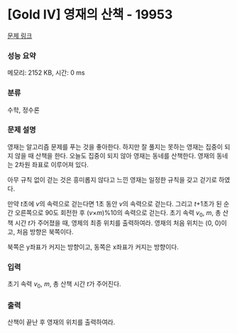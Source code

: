 # [Gold IV] 영재의 산책 - 19953 

[문제 링크](https://www.acmicpc.net/problem/19953) 

### 성능 요약

메모리: 2152 KB, 시간: 0 ms

### 분류

수학, 정수론

### 문제 설명

<p>영재는 알고리즘 문제를 푸는 것을 좋아한다. 하지만 잘 풀지는 못하는 영재는 집중이 되지 않을 때 산책을 한다. 오늘도 집중이 되지 않아 영재는 동네를 산책한다. 영재의 동네는 2차원 좌표로 이루어져 있다.</p>

<p><meta charset="utf-8"></p>

<p dir="ltr">아무 규칙 없이 걷는 것은 흥미롭지 않다고 느낀 영재는 일정한 규칙을 갖고 걷기로 하였다.</p>

<p dir="ltr">만약 <em>t</em>초에 <em>v</em>의 속력으로 걷는다면 1초 동안 <i>v</i>의 속력으로 걷는다. 그리고 <em>t</em>+1초가 된 순간 오른쪽으로 90도 회전한 후 (<em>v</em>×<em>m</em>)%10의 속력으로 걷는다. 초기 속력 <em>v</em><sub>0</sub>, <em>m</em>, 총 산책 시간 <em>t</em>가 주어졌을 때, 영제의 최종 위치를 출력하여라. 영재의 처음 위치는 (0, 0)이고, 처음 방향은 북쪽이다.</p>

<p dir="ltr">북쪽은 y좌표가 커지는 방향이고, 동쪽은 x좌표가 커지는 방향이다.</p>

### 입력 

 <p>초기 속력 <em>v</em><sub>0</sub>, <em>m</em>, 총 산책 시간 <em>t</em>가 주어진다.</p>

### 출력 

 <p>산책이 끝난 후 영재의 위치를 출력하여라.</p>

